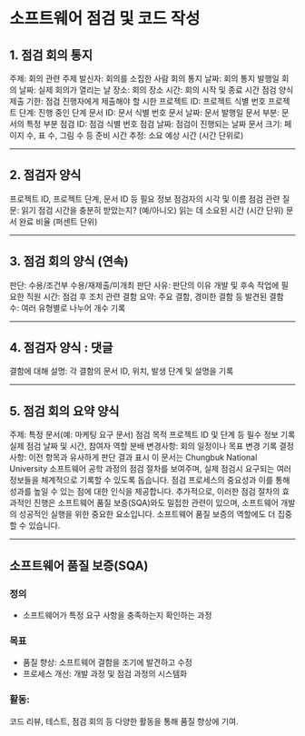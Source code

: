# 소프트웨어 점검 및 코드 작성
## 1. 점검 회의 통지
주제: 회의 관련 주제
발신자: 회의를 소집한 사람
회의 통지 날짜: 회의 통지 발행일
회의 날짜: 실제 회의가 열리는 날
장소: 회의 장소
시간: 회의 시작 및 종료 시간
점검 양식 제출 기한: 점검 진행자에게 제출해야 할 시한
프로젝트 ID: 프로젝트 식별 번호
프로젝트 단계: 진행 중인 단계
문서 ID: 문서 식별 번호
문서 날짜: 문서 발행일
문서 부분: 문서의 특정 부분
점검 ID: 점검 식별 번호
점검 날짜: 점검이 진행되는 날짜
문서 크기: 페이지 수, 표 수, 그림 수 등
준비 시간 추정: 소요 예상 시간 (시간 단위로)

---
## 2. 점검자 양식
프로젝트 ID, 프로젝트 단계, 문서 ID 등 필요 정보
점검자의 시각 및 이름
점검 관련 질문:
읽기 점검 시간을 충분히 받았는지? (예/아니오)
읽는 데 소요된 시간 (시간 단위)
문서 완료 비율 (퍼센트 단위)

---
## 3. 점검 회의 양식 (연속)
판단: 수용/조건부 수용/재제출/미개최
판단 사유: 판단의 이유
개발 및 후속 작업에 필요한 직원 시간: 점검 후 조치 관련
결함 요약: 주요 결함, 경미한 결함 등
발견된 결함 수: 여러 유형별로 나누어 개수 기록

---
## 4. 점검자 양식 : 댓글
결함에 대해 설명: 각 결함의 문서 ID, 위치, 발생 단계 및 설명을 기록

---
## 5. 점검 회의 요약 양식
주제: 특정 문서(예: 마케팅 요구 문서) 점검 목적
프로젝트 ID 및 단계 등 필수 정보 기록
실제 점검 날짜 및 시간, 참여자 역할 분배
변경사항: 회의 일정이나 목표 변경 기록
결정 사항: 이전 항목과 유사하게 판단 결과 표시
이 문서는 Chungbuk National University 소프트웨어 공학 과정의 점검 절차를 보여주며, 실제 점검시 요구되는 여러 정보들을 체계적으로 기록할 수 있도록 돕습니다. 점검 프로세스의 중요성과 이를 통해 성과를 높일 수 있는 점에 대한 인식을 제공합니다. 추가적으로, 이러한 점검 절차의 효과적인 진행은 소프트웨어 품질 보증(SQA)와도 밀접한 관련이 있으며, 소프트웨어 개발의 성공적인 실행을 위한 중요한 요소입니다. 소프트웨어 품질 보증의 역할에도 더 집중할 수 있습니다.

---
## 소프트웨어 품질 보증(SQA)
### 정의
- 소프트웨어가 특정 요구 사항을 충족하는지 확인하는 과정
### 목표
- 품질 향상: 소프트웨어 결함을 조기에 발견하고 수정
- 프로세스 개선: 개발 과정 및 점검 과정의 시스템화
### 활동:
코드 리뷰, 테스트, 점검 회의 등 다양한 활동을 통해 품질 향상에 기여.
